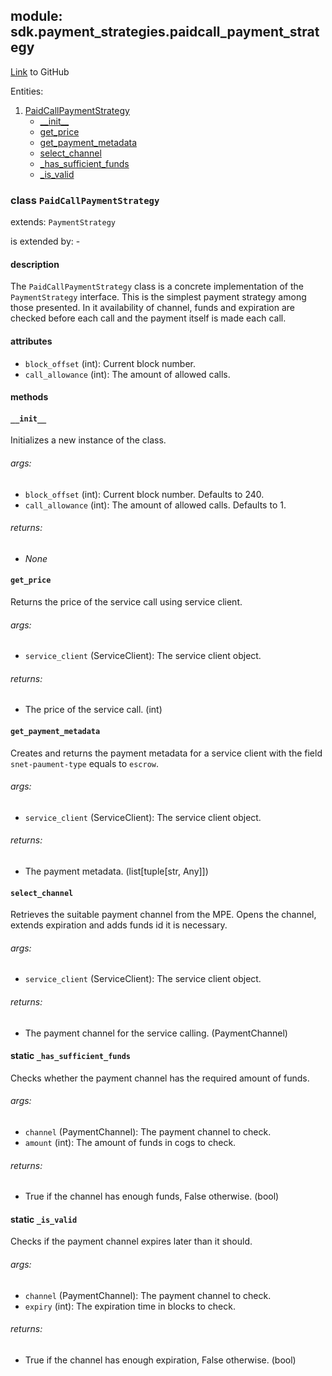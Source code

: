 ## module: sdk.payment_strategies.paidcall_payment_strategy

[Link](https://github.com/singnet/snet-sdk-python/blob/master/snet/sdk/payment_strategies/paidcall_payment_strategy.py) to GitHub

Entities:
1. [PaidCallPaymentStrategy](#class-paidcallpaymentstrategy)
   - [\_\_init\_\_](#__init__)
   - [get_price](#get_price)
   - [get_payment_metadata](#get_payment_metadata)
   - [select_channel](#select_channel)
   - [_has_sufficient_funds](#_has_sufficient_funds)
   - [_is_valid](#_is_valid)


### class `PaidCallPaymentStrategy`

extends: `PaymentStrategy`

is extended by: -

#### description

The `PaidCallPaymentStrategy` class is a concrete implementation of the `PaymentStrategy` interface.
This is the simplest payment strategy among those presented. In it availability of channel, funds and 
expiration are checked before each call and the payment itself is made each call.

#### attributes

- `block_offset` (int): Current block number. <!-- TODO: find out what is a block_offset -->
- `call_allowance` (int): The amount of allowed calls.

#### methods

#### `__init__`

Initializes a new instance of the class.

###### args:

- `block_offset` (int): Current block number. Defaults to 240. <!-- TODO: find out what is a block_offset -->
- `call_allowance` (int): The amount of allowed calls. Defaults to 1.

###### returns:

- _None_

#### `get_price`

Returns the price of the service call using service client.

###### args:

- `service_client` (ServiceClient): The service client object.

###### returns:

- The price of the service call. (int)

#### `get_payment_metadata`

Creates and returns the payment metadata for a service client with the field `snet-paument-type` equals to `escrow`.

###### args:

- `service_client` (ServiceClient): The service client object.

###### returns:

- The payment metadata. (list[tuple[str, Any]])

#### `select_channel`

Retrieves the suitable payment channel from the MPE. Opens the channel, extends expiration 
and adds funds id it is necessary.

###### args:

- `service_client` (ServiceClient): The service client object.

###### returns:

- The payment channel for the service calling. (PaymentChannel)

#### static `_has_sufficient_funds`

Checks whether the payment channel has the required amount of funds.

###### args:

- `channel` (PaymentChannel): The payment channel to check.
- `amount` (int): The amount of funds in cogs to check.

###### returns:

- True if the channel has enough funds, False otherwise. (bool)

#### static `_is_valid`

Checks if the payment channel expires later than it should.

###### args:

- `channel` (PaymentChannel): The payment channel to check.
- `expiry` (int): The expiration time in blocks to check.

###### returns:

- True if the channel has enough expiration, False otherwise. (bool)

